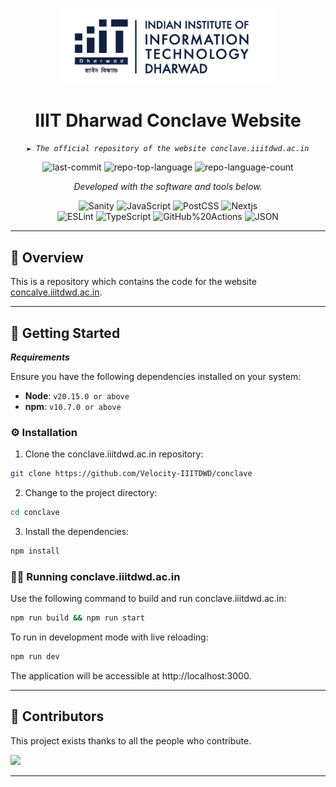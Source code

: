 <p align="center">
  <img src="public\logo-medium-light.png" width="350" />
</p>
<p align="center">
    <h1 align="center">IIIT Dharwad Conclave Website</h1>
</p>
<p align="center">
    <em><code>► The official repository of the website conclave.iiitdwd.ac.in</code></em>
</p>
<p align="center">
	<img src="https://img.shields.io/github/last-commit/Velocity-IIITDWD/conclave?style=flat-square&logo=git&logoColor=white&color=0080ff" alt="last-commit">
	<img src="https://img.shields.io/github/languages/top/Velocity-IIITDWD/conclave?style=flat-square&color=0080ff" alt="repo-top-language">
	<img src="https://img.shields.io/github/languages/count/Velocity-IIITDWD/conclave?style=flat-square&color=0080ff" alt="repo-language-count">
<p>
<p align="center">
		<em>Developed with the software and tools below.</em>
</p>
<p align="center">
	<img src="https://img.shields.io/badge/Sanity-F03E2F?logo=sanity&amp;logoColor=fff&amp;style=plastic" alt="Sanity">
	<img src="https://img.shields.io/badge/JavaScript-F7DF1E.svg?style=flat&logo=JavaScript&logoColor=black" alt="JavaScript">
	<img src="https://img.shields.io/badge/PostCSS-DD3A0A.svg?style=flat&logo=PostCSS&logoColor=white" alt="PostCSS">
	<img src="https://img.shields.io/badge/next.js-000000?style=for-the-badge&logo=nextdotjs&logoColor=white" alt="Nextjs">
	<br>
	<img src="https://img.shields.io/badge/ESLint-4B32C3.svg?style=flat&logo=ESLint&logoColor=white" alt="ESLint">
	<img src="https://img.shields.io/badge/TypeScript-3178C6.svg?style=flat&logo=TypeScript&logoColor=white" alt="TypeScript">
	<img src="https://img.shields.io/badge/GitHub%20Actions-2088FF.svg?style=flat&logo=GitHub-Actions&logoColor=white" alt="GitHub%20Actions">
	<img src="https://img.shields.io/badge/JSON-000000.svg?style=flat&logo=JSON&logoColor=white" alt="JSON">
</p>
<hr>

## 📍 Overview

This is a repository which contains the code for the website [concalve.iiitdwd.ac.in](https://conaclave.iiitdwd.ac.in/).

---

## 🚀 Getting Started

**_Requirements_**

Ensure you have the following dependencies installed on your system:

- **Node**: `v20.15.0 or above`
- **npm**: `v10.7.0 or above`

### ⚙️ Installation

1. Clone the conclave.iiitdwd.ac.in repository:

```sh
git clone https://github.com/Velocity-IIITDWD/conclave
```

2. Change to the project directory:

```sh
cd conclave
```

3. Install the dependencies:

```sh
npm install
```

### 🏃‍♂️ Running conclave.iiitdwd.ac.in

Use the following command to build and run conclave.iiitdwd.ac.in:

```sh
npm run build && npm run start
```

To run in development mode with live reloading:

```sh
npm run dev
```

The application will be accessible at http://localhost:3000.

---

## 👏 Contributors

This project exists thanks to all the people who contribute.

<p align="left">
  <a href="https://github.com/Velocity-IIITDWD/conclave/graphs/contributors">
  <img src="https://contrib.rocks/image?repo=Velocity-IIITDWD/conclave" />
  </a>
</p>

---
